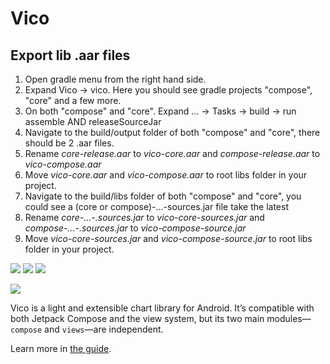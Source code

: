 # Vico

## Export lib .aar files
1. Open gradle menu from the right hand side.
2. Expand Vico -> vico. Here you should see gradle projects "compose", "core" and a few more.
3. On both "compose" and "core". Expand ... -> Tasks -> build -> run assemble AND releaseSourceJar
4. Navigate to the build/output folder of both "compose" and "core", there should be 2 .aar files.
5. Rename *core-release.aar* to *vico-core.aar* and *compose-release.aar* to *vico-compose.aar*
6. Move *vico-core.aar* and *vico-compose.aar* to root libs folder in your project.
7. Navigate to the build/libs folder of both "compose" and "core", you could see a (core or compose)-...-sources.jar file take the latest
8. Rename *core-...-.sources.jar* to *vico-core-sources.jar* and *compose-...-.sources.jar* to *vico-compose-source.jar*
9. Move *vico-core-sources.jar* and *vico-compose-source.jar* to root libs folder in your project.

![](https://img.shields.io/maven-central/v/com.patrykandpatrick.vico/core)
![](https://img.shields.io/github/actions/workflow/status/patrykandpatrick/vico/build-debug-apk.yml?branch=master)
![](https://kotlin-version.aws.icerock.dev/kotlin-version?group=com.patrykandpatrick.vico&name=core)

![](https://patrykandpatrick.com/vico/images/cover.png)

Vico is a light and extensible chart library for Android. It’s compatible with both Jetpack Compose and the view system,
but its two main modules—`compose` and `views`—are independent.

Learn more in [the guide](https://patrykandpatrick.com/vico/guide).
